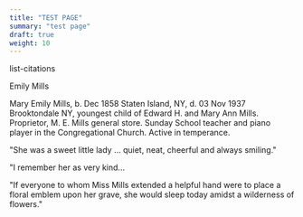 ```yaml
---
title: "TEST PAGE"
summary: "test page"
draft: true
weight: 10
---
```


 list-citations


Emily Mills

Mary Emily Mills, b. Dec 1858 Staten Island, NY, d. 03 Nov 1937 Brooktondale NY, youngest child of Edward H. and Mary Ann Mills. Proprietor, M. E. Mills general store. Sunday School teacher and piano player in the Congregational Church. Active in temperance. 

"She was a sweet little lady ... quiet, neat, cheerful and always smiling."

"I remember her as very kind...

"If everyone to whom Miss Mills extended a helpful hand were to place a floral emblem upon her grave, she would sleep today amidst a wilderness of flowers."












